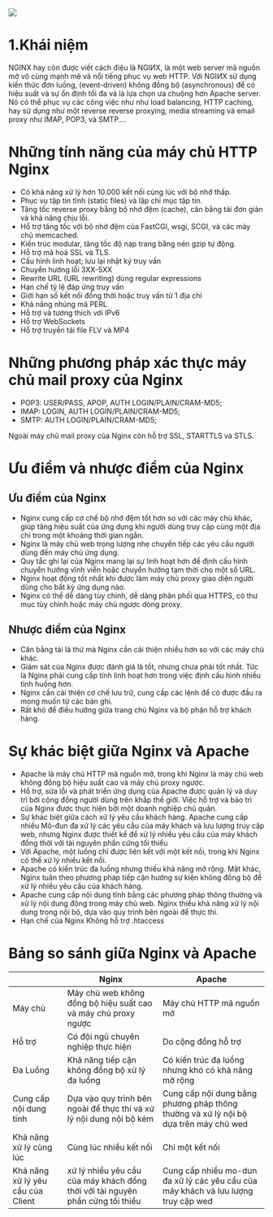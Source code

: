 <img src="https://wiki.tino.org/wp-content/uploads/2019/04/what-is-nginx-750x375.png">

# 1.Khái niệm
NGINX hay còn được viết cách điệu là NGIИX, là một web server mã nguồn mở vô cùng mạnh mẽ và nổi tiếng phục vụ web HTTP. Với NGIИX sử dụng kiến thức đơn luồng, (event-driven) không đồng bộ (asynchronous) để có hiệu suất và sự ổn định tối đa và là lựa chọn ưa chuộng hơn Apache server. Nó có thể phục vụ các công việc như như load balancing, HTTP caching, hay sử dụng như một reverse reverse proxying, media streaming và email proxy như IMAP, POP3, và SMTP….  
# Những tính năng của máy chủ HTTP Nginx
- Có khả năng xử lý hơn 10.000 kết nối cùng lúc với bộ nhớ thấp.
- Phục vụ tập tin tĩnh (static files) và lập chỉ mục tập tin.
- Tăng tốc reverse proxy bằng bộ nhớ đệm (cache), cân bằng tải đơn giản và khả năng chịu lỗi.
- Hỗ trợ tăng tốc với bộ nhớ đệm của FastCGI, wsgi, SCGI, và các máy chủ memcached.
- Kiến trúc modular, tăng tốc độ nạp trang bằng nén gzip tự động.
- Hỗ trợ mã hoá SSL và TLS.
- Cấu hình linh hoạt; lưu lại nhật ký truy vấn
- Chuyển hướng lỗi 3XX-5XX
- Rewrite URL (URL rewriting) dùng regular expressions
- Hạn chế tỷ lệ đáp ứng truy vấn
- Giới hạn số kết nối đồng thời hoặc truy vấn từ 1 địa chỉ
- Khả năng nhúng mã PERL
- Hỗ trợ và tương thích với IPv6
- Hỗ trợ WebSockets
- Hỗ trợ truyền tải file FLV và MP4
# Những phương pháp xác thực máy chủ mail proxy của Nginx
- POP3: USER/PASS, APOP, AUTH LOGIN/PLAIN/CRAM-MD5;
- IMAP: LOGIN, AUTH LOGIN/PLAIN/CRAM-MD5;
- SMTP: AUTH LOGIN/PLAIN/CRAM-MD5;

Ngoài máy chủ mail proxy của Nginx còn hỗ trợ SSL, STARTTLS và STLS.

# Ưu điểm và nhược điểm của Nginx
## Ưu điểm của Nginx
- Nginx cung cấp cơ chế bộ nhớ đệm tốt hơn so với các máy chủ khác, giúp tăng hiệu suất của ứng dụng khi người dùng truy cập cùng một địa chỉ trong một khoảng thời gian ngắn.
- Nginx là máy chủ web trọng lượng nhẹ chuyển tiếp các yêu cầu người dùng đến máy chủ ứng dụng.
- Quy tắc ghi lại của Nginx mang lại sự linh hoạt hơn để định cấu hình chuyển hướng vĩnh viễn hoặc chuyển hướng tạm thời cho một số URL.
- Nginx hoạt động tốt nhất khi được làm máy chủ proxy giao diện người dùng cho bất kỳ ứng dụng nào.
- Nginx có thể dễ dàng tùy chỉnh, dễ dàng phân phối qua HTTPS, có thư mục tùy chỉnh hoặc máy chủ ngược dòng proxy.
## Nhược điểm của Nginx
- Cân bằng tải là thứ mà Nginx cần cải thiện nhiều hơn so với các máy chủ khác.
- Giám sát của Nginx được đánh giá là tốt, nhưng chưa phải tốt nhất. Tức là Nginx phải cung cấp tính linh hoạt hơn trong việc định cấu hình nhiều tình huống hơn.
- Nginx cần cải thiện cơ chế lưu trữ, cung cấp các lệnh để có được đầu ra mong muốn từ các bản ghi.
- Rất khó để điều hướng giữa trang chủ Nginx và bộ phận hỗ trợ khách hàng.

# Sự khác biệt giữa Nginx và Apache
- Apache là máy chủ HTTP mã nguồn mở, trong khi Nginx là máy chủ web không đồng bộ hiệu suất cao và máy chủ proxy ngược.
- Hỗ trợ, sửa lỗi và phát triển ứng dụng của Apache được quản lý và duy trì bởi cộng đồng người dùng trên khắp thế giới. Việc hỗ trợ và bảo trì của Nginx được thực hiện bởi một doanh nghiệp chủ quản.
- Sự khác biệt giữa cách xử lý yêu cầu khách hàng. Apache cung cấp nhiều Mô-đun đa xử lý các yêu cầu của máy khách và lưu lượng truy cập web, nhưng Nginx được thiết kế để xử lý nhiều yêu cầu của máy khách đồng thời với tài nguyên phần cứng tối thiểu
- Với Apache, một luồng chỉ được liên kết với một kết nối, trong khi Nginx có thể xử lý nhiều kết nối.
- Apache có kiến trúc đa luồng nhưng thiếu khả năng mở rộng. Mặt khác, Nginx tuân theo phương pháp tiếp cận hướng sự kiện không đồng bộ để xử lý nhiều yêu cầu của khách hàng.
- Apache cung cấp nội dung tĩnh bằng các phương pháp thông thường và xử lý nội dung động trong máy chủ web. Nginx thiếu khả năng xử lý nội dung trong nội bộ, dựa vào quy trình bên ngoài để thực thi.
- Hạn chế của Nginx Không hỗ trợ .htaccess
# Bảng so sánh giữa Nginx và Apache
|         | Nginx | Apache |
|---------|--------|------|
| Máy chủ | Máy chủ web không đồng bộ hiệu suất cao và máy chủ proxy ngược | Máy chủ HTTP mã nguồn mở |
| Hỗ trợ | Có đội ngũ chuyên nghiệp thực hiện | Do cộng đồng hỗ trợ |
| Đa Luồng | Khả năng tiếp cận không đồng bộ xử lý đa luồng | Có kiến trúc đa luồng nhưng khó có khả năng mở rộng |
| Cung cấp nội dung tĩnh | Dựa vào quy trình bên ngoài để thực thi và xử lý nội dung nội bộ kém | Cung cấp nội dung bằng phương pháp thông thường và xử lý nội bộ dựa trên máy chủ wed |
| Khả năng xử lý cùng lúc | Cùng lúc nhiều kết nối | Chỉ một kết nối |
| Khả năng xử lý yêu cầu của Client | xử lý nhiều yêu cầu của máy khách đồng thời với tài nguyên phần cứng tối thiểu | Cung cấp nhiều mo-dun đa xử lý các yêu cầu của máy khách và lưu lượng truy cập wed |
